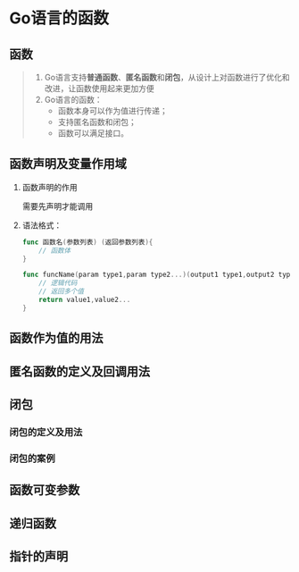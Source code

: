 # Go语言的函数

## 函数

> 1. Go语言支持**普通函数**、**匿名函数**和**闭包**，从设计上对函数进行了优化和改进，让函数使用起来更加方便
> 2. Go语言的函数：
>    - 函数本身可以作为值进行传递；
>    - 支持匿名函数和闭包；
>    - 函数可以满足接口。

## 函数声明及变量作用域

1. 函数声明的作用

   需要先声明才能调用

2. 语法格式：

   ```go
   func 函数名(参数列表) (返回参数列表){
       // 函数体
   }
   
   func funcName(param type1,param type2...)(output1 type1,output2 type2...){
       // 逻辑代码
       // 返回多个值
       return value1,value2...
   }
   ```

   

## 函数作为值的用法

## 匿名函数的定义及回调用法

## 闭包

### 闭包的定义及用法

### 闭包的案例

## 函数可变参数

## 递归函数

## 指针的声明

